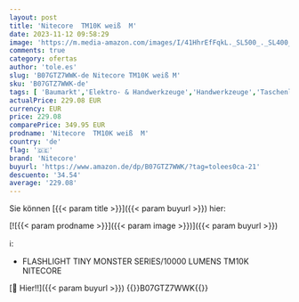 ```yaml
---
layout: post
title: 'Nitecore  TM10K weiß  M'
date: 2023-11-12 09:58:29
image: 'https://m.media-amazon.com/images/I/41HhrEfFqkL._SL500_._SL400_.jpg'
comments: true
category: ofertas
author: 'tole.es'
slug: 'B07GTZ7WWK-de Nitecore TM10K weiß M'
sku: 'B07GTZ7WWK-de'
tags: [ 'Baumarkt','Elektro- & Handwerkzeuge','Handwerkzeuge','Taschenlampen','Taschenlampen, Stirnlampen & Laternen','nitecore','🇩🇪', ]
actualPrice: 229.08 EUR
currency: EUR
price: 229.08
comparePrice: 349.95 EUR
prodname: 'Nitecore  TM10K weiß  M'
country: 'de'
flag: '🇩🇪'
brand: 'Nitecore'
buyurl: 'https://www.amazon.de/dp/B07GTZ7WWK/?tag=tolees0ca-21'
descuento: '34.54'
average: '229.08'
---
```


Sie können [{{< param title >}}]({{< param buyurl >}}) hier:

[![{{< param prodname >}}]({{< param image >}})]({{< param buyurl >}})

ℹ️:

- FLASHLIGHT TINY MONSTER SERIES/10000 LUMENS TM10K NITECORE

[🛒 Hier!!]({{< param buyurl >}})
{{<world>}}B07GTZ7WWK{{</world>}}
